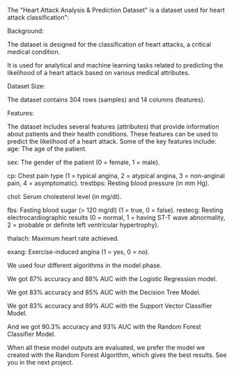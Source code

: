 The "Heart Attack Analysis & Prediction Dataset" is a dataset used for heart attack classification":

Background:



The dataset is designed for the classification of heart attacks, a critical medical condition.



It is used for analytical and machine learning tasks related to predicting the likelihood of a heart attack based on various medical attributes.



Dataset Size:



The dataset contains 304 rows (samples) and 14 columns (features).



Features:



The dataset includes several features (attributes) that provide information about patients and their health conditions. These features can be used to predict the likelihood of a heart attack. Some of the key features include:
age: The age of the patient.



sex: The gender of the patient (0 = female, 1 = male).



cp: Chest pain type (1 = typical angina, 2 = atypical angina, 3 = non-anginal pain, 4 = asymptomatic).
trestbps: Resting blood pressure (in mm Hg).



chol: Serum cholesterol level (in mg/dl).



fbs: Fasting blood sugar (> 120 mg/dl) (1 = true, 0 = false).
restecg: Resting electrocardiographic results (0 = normal, 1 = having ST-T wave abnormality, 2 = probable or definite left ventricular hypertrophy).




thalach: Maximum heart rate achieved.




exang: Exercise-induced angina (1 = yes, 0 = no).




We used four different algorithms in the model phase.





We got 87% accuracy and 88% AUC with the Logistic Regression model.




We got 83% accuracy and 85% AUC with the Decision Tree Model.




We got 83% accuracy and 89% AUC with the Support Vector Classifier Model.




And we got 90.3% accuracy and 93% AUC with the Random Forest Classifier Model.




When all these model outputs are evaluated, we prefer the model we created with the Random Forest Algorithm, which gives the best results. See you in the next project.


